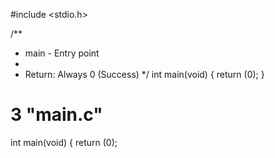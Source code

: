 #include <stdio.h>

/**
 * main - Entry point
 *
 * Return: Always 0 (Success)
 */
int main(void)
{
    return (0);
}


# 3 "main.c"
int main(void)
{
 return (0);
